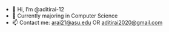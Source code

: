 - 👋 Hi, I’m @aditirai-12
- 🌱 Currently majoring in Computer Science
- 📫 Contact me: arai21@asu.edu OR aditirai2020@gmail.com

